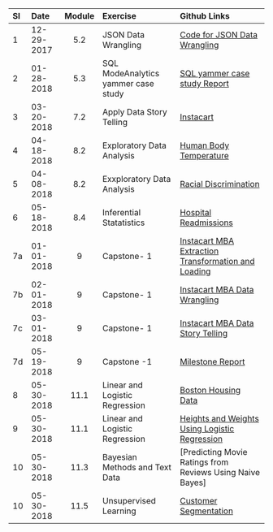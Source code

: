 
|Sl| Date|Module |Exercise|Github Links| 
|:---|:---|:---:|:---|:---|
| 1|12-29-2017|5.2|JSON Data Wrangling| [Code for JSON Data Wrangling](https://github.com/krajeshj/SpringBoardSubmissions/blob/master/data_wrangling_json/krj_submission_json_exercise.ipynb)|
| 2|01-28-2018|5.3|SQL  ModeAnalytics yammer case study | [SQL yammer case study Report ](https://github.com/krajeshj/SpringBoardSubmissions/blob/master/sql_yammer_case_study/springboardyammerengagement-c640020a55fe-2018-01-28-17-36-01.pdf) |
| 3|03-20-2018|7.2|Apply Data Story Telling | [Instacart](https://github.com/krajeshj/InstacartMBA/blob/master/code/py/InstacartMBA_DataStoryTelling.ipynb) | 
| 4|04-18-2018|8.2|Exploratory Data Analysis | [Human Body Temperature](https://github.com/krajeshj/HumanBodyTemperature/blob/master/code/sliderule_dsi_inferential_statistics_exercise_1.ipynb)|
| 5|04-08-2018|8.2 | Exxploratory Data Analysis|[Racial Discrimination ](https://github.com/krajeshj/EDA_racial_discrimination)|
| 6|05-18-2018|8.4| Inferential Statatistics| [Hospital Readmissions](https://github.com/krajeshj/hospital_readmit)| |)|
| 7a|01-01-2018|9 | Capstone- 1 |[Instacart MBA Extraction Transformation and Loading](https://github.com/krajeshj/InstacartMBA/blob/master/code/py/InstacartMBA_ETL.ipynb)|
| 7b|02-01-2018|9 | Capstone- 1 |[Instacart MBA Data Wrangling](https://github.com/krajeshj/InstacartMBA/blob/master/code/py/InstacartMBA_DataWrangling.ipynb)|
| 7c|03-01-2018|9 | Capstone- 1 |[Instacart MBA Data Story Telling ](https://github.com/krajeshj/InstacartMBA/blob/master/code/py/InstacartMBA_DataStoryTelling.ipynb)|
| 7d|05-19-2018|9| Capstone -1 | [Milestone Report](https://github.com/krajeshj/InstacartMBA/blob/master/docs/Instacart_milestone-1_pdf.pdf)|
| 8|05-30-2018|11.1| Linear and Logistic Regression  | [Boston Housing Data](https://github.com/krajeshj/SupervisedLinear_regression/blob/master/Mini_Project_Linear_Regression.ipynb)  |
| 9|05-30-2018|11.1| Linear and Logistic Regression  | [Heights and Weights Using Logistic Regression](https://github.com/krajeshj/SupervisedLogistic_Regression)|
|10|05-30-2018|11.3| Bayesian Methods and Text Data | [Predicting Movie Ratings from Reviews Using Naive Bayes]  ||
|10|05-30-2018|11.5| Unsupervised Learning | [Customer Segmentation](https://github.com/krajeshj/UnsupervisedClustering) | 
